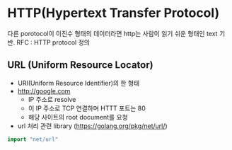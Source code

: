 # HTTP(Hypertext Transfer Protocol)
다른 porotocol이 이진수 형태의 데이터라면 http는 사람이 읽기 쉬운 형태인 text 기반.
RFC : HTTP protocol 정의

## URL (Uniform Resource Locator)
 * URI(Uniform Resource Identifier)의 한 형태
 * http://google.com
   * IP 주소로 resolve
   * 이 IP 주소로 TCP 연결하며 HTTT 포트는 80
   * 해당 사이트의 root document를 요청
 * url 처리 관련 library (https://golang.org/pkg/net/url/)
```go
import "net/url"

```